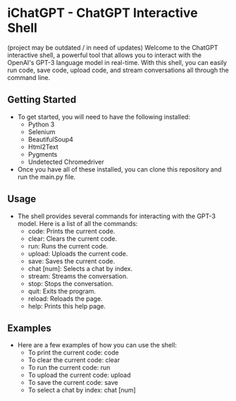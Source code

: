 # iChatGPT - ChatGPT Interactive Shell 
(project may be outdated / in need of updates)
Welcome to the ChatGPT interactive shell, a powerful tool that allows you to interact with the OpenAI's GPT-3 language model in real-time. With this shell, you can easily run code, save code, upload code, and stream conversations all through the command line.

## Getting Started
- To get started, you will need to have the following installed:
    - Python 3
    - Selenium
    - BeautifulSoup4
    - Html2Text
    - Pygments
    - Undetected Chromedriver
- Once you have all of these installed, you can clone this repository and run the main.py file.

## Usage
- The shell provides several commands for interacting with the GPT-3 model. Here is a list of all the commands:
    - code:             Prints the current code.
    - clear:            Clears the current code.
    - run:              Runs the current code.
    - upload:           Uploads the current code.
    - save:             Saves the current code.
    - chat [num]:       Selects a chat by index.
    - stream:           Streams the conversation.
    - stop:             Stops the conversation.
    - quit:             Exits the program.
    - reload:           Reloads the page.
    - help:             Prints this help page.

## Examples
- Here are a few examples of how you can use the shell:
    - To print the current code: code
    - To clear the current code: clear
    - To run the current code: run
    - To upload the current code: upload
    - To save the current code: save
    - To select a chat by index: chat [num]
